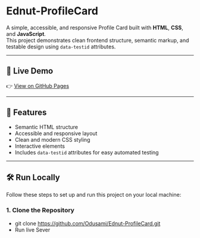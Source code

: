 # Ednut-ProfileCard

A simple, accessible, and responsive Profile Card built with **HTML**, **CSS**, and **JavaScript**.  
This project demonstrates clean frontend structure, semantic markup, and testable design using `data-testid` attributes.

---

## 🚀 Live Demo
👉 [View on GitHub Pages](#) 

---

## 🧠 Features
- Semantic HTML structure  
- Accessible and responsive layout  
- Clean and modern CSS styling  
- Interactive elements
- Includes `data-testid` attributes for easy automated testing  

---

## 🛠️ Run Locally

Follow these steps to set up and run this project on your local machine:

### 1. Clone the Repository
- git clone https://github.com/Odusami/Ednut-ProfileCard.git
- Run live Sever
